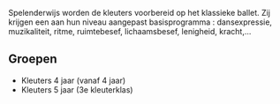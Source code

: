 Spelenderwijs worden de kleuters voorbereid op het klassieke ballet. Zij krijgen een aan hun niveau aangepast basisprogramma : dansexpressie, muzikaliteit, ritme, ruimtebesef, lichaamsbesef, lenigheid, kracht,...

## Groepen

* Kleuters 4 jaar (vanaf 4 jaar) 
* Kleuters 5 jaar (3e kleuterklas)